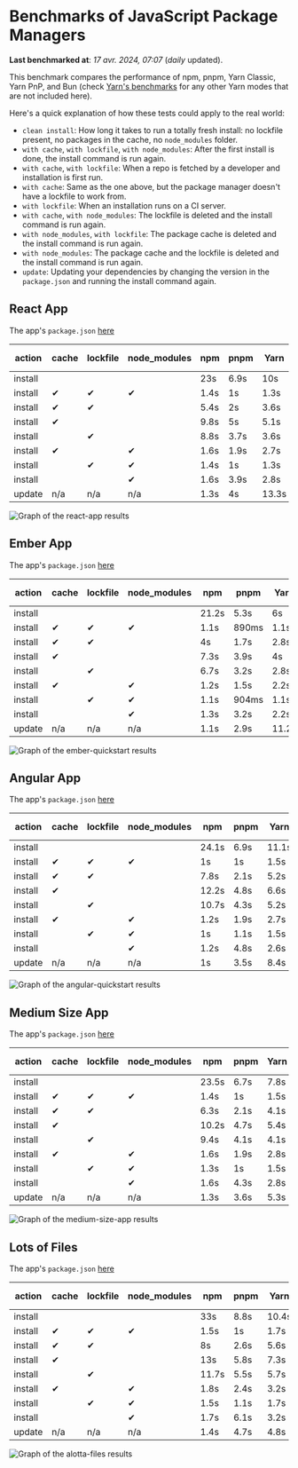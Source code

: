 # Benchmarks of JavaScript Package Managers

**Last benchmarked at**: _17 avr. 2024, 07:07_ (_daily_ updated).

This benchmark compares the performance of npm, pnpm, Yarn Classic, Yarn PnP, and Bun (check [Yarn's benchmarks](https://yarnpkg.com/benchmarks) for any other Yarn modes that are not included here).

Here's a quick explanation of how these tests could apply to the real world:

- `clean install`: How long it takes to run a totally fresh install: no lockfile present, no packages in the cache, no `node_modules` folder.
- `with cache`, `with lockfile`, `with node_modules`: After the first install is done, the install command is run again.
- `with cache`, `with lockfile`: When a repo is fetched by a developer and installation is first run.
- `with cache`: Same as the one above, but the package manager doesn't have a lockfile to work from.
- `with lockfile`: When an installation runs on a CI server.
- `with cache`, `with node_modules`: The lockfile is deleted and the install command is run again.
- `with node_modules`, `with lockfile`: The package cache is deleted and the install command is run again.
- `with node_modules`: The package cache and the lockfile is deleted and the install command is run again.
- `update`: Updating your dependencies by changing the version in the `package.json` and running the install command again.

## React App

The app's `package.json` [here](./fixtures/react-app/package.json)

| action  | cache | lockfile | node_modules| npm | pnpm | Yarn | Yarn PnP | Bun |
| ---     | ---   | ---      | ---         | --- | ---  | ---  | ---      | --- |
| install |       |          |             | 23s | 6.9s | 10s | 2.8s | 1.5s |
| install | ✔     | ✔        | ✔           | 1.4s | 1s | 1.3s | n/a | 33ms |
| install | ✔     | ✔        |             | 5.4s | 2s | 3.6s | 1s | 432ms |
| install | ✔     |          |             | 9.8s | 5s | 5.1s | 2.5s | 491ms |
| install |       | ✔        |             | 8.8s | 3.7s | 3.6s | 1s | 397ms |
| install | ✔     |          | ✔           | 1.6s | 1.9s | 2.7s | n/a | 50ms |
| install |       | ✔        | ✔           | 1.4s | 1s | 1.3s | n/a | 32ms |
| install |       |          | ✔           | 1.6s | 3.9s | 2.8s | n/a | 46ms |
| update  | n/a | n/a | n/a | 1.3s | 4s | 13.3s | 3.3s | 32ms |

<img alt="Graph of the react-app results" src="results/img/react-app.svg" />

## Ember App

The app's `package.json` [here](./fixtures/ember-quickstart/package.json)

| action  | cache | lockfile | node_modules| npm | pnpm | Yarn | Yarn PnP | Bun |
| ---     | ---   | ---      | ---         | --- | ---  | ---  | ---      | --- |
| install |       |          |             | 21.2s | 5.3s | 6s | 2.4s | 1.5s |
| install | ✔     | ✔        | ✔           | 1.1s | 890ms | 1.1s | n/a | 26ms |
| install | ✔     | ✔        |             | 4s | 1.7s | 2.8s | 969ms | 340ms |
| install | ✔     |          |             | 7.3s | 3.9s | 4s | 2s | 359ms |
| install |       | ✔        |             | 6.7s | 3.2s | 2.8s | 959ms | 308ms |
| install | ✔     |          | ✔           | 1.2s | 1.5s | 2.2s | n/a | 39ms |
| install |       | ✔        | ✔           | 1.1s | 904ms | 1.1s | n/a | 24ms |
| install |       |          | ✔           | 1.3s | 3.2s | 2.2s | n/a | 37ms |
| update  | n/a | n/a | n/a | 1.1s | 2.9s | 11.2s | 3.5s | 26ms |

<img alt="Graph of the ember-quickstart results" src="results/img/ember-quickstart.svg" />

## Angular App

The app's `package.json` [here](./fixtures/angular-quickstart/package.json)

| action  | cache | lockfile | node_modules| npm | pnpm | Yarn | Yarn PnP | Bun |
| ---     | ---   | ---      | ---         | --- | ---  | ---  | ---      | --- |
| install |       |          |             | 24.1s | 6.9s | 11.1s | 2.9s | 2s |
| install | ✔     | ✔        | ✔           | 1s | 1s | 1.5s | n/a | 26ms |
| install | ✔     | ✔        |             | 7.8s | 2.1s | 5.2s | 1.3s | 808ms |
| install | ✔     |          |             | 12.2s | 4.8s | 6.6s | 2.4s | 769ms |
| install |       | ✔        |             | 10.7s | 4.3s | 5.2s | 1.3s | 726ms |
| install | ✔     |          | ✔           | 1.2s | 1.9s | 2.7s | n/a | 42ms |
| install |       | ✔        | ✔           | 1s | 1.1s | 1.5s | n/a | 23ms |
| install |       |          | ✔           | 1.2s | 4.8s | 2.6s | n/a | 38ms |
| update  | n/a | n/a | n/a | 1s | 3.5s | 8.4s | 2.6s | 26ms |

<img alt="Graph of the angular-quickstart results" src="results/img/angular-quickstart.svg" />

## Medium Size App

The app's `package.json` [here](./fixtures/medium-size-app/package.json)

| action  | cache | lockfile | node_modules| npm | pnpm | Yarn | Yarn PnP | Bun |
| ---     | ---   | ---      | ---         | --- | ---  | ---  | ---      | --- |
| install |       |          |             | 23.5s | 6.7s | 7.8s | 3s | 2.2s |
| install | ✔     | ✔        | ✔           | 1.4s | 1s | 1.5s | n/a | 29ms |
| install | ✔     | ✔        |             | 6.3s | 2.1s | 4.1s | 1.2s | 513ms |
| install | ✔     |          |             | 10.2s | 4.7s | 5.4s | 2.5s | 471ms |
| install |       | ✔        |             | 9.4s | 4.1s | 4.1s | 1.2s | 473ms |
| install | ✔     |          | ✔           | 1.6s | 1.9s | 2.8s | n/a | 44ms |
| install |       | ✔        | ✔           | 1.3s | 1s | 1.5s | n/a | 27ms |
| install |       |          | ✔           | 1.6s | 4.3s | 2.8s | n/a | 42ms |
| update  | n/a | n/a | n/a | 1.3s | 3.6s | 5.3s | 2.4s | 38ms |

<img alt="Graph of the medium-size-app results" src="results/img/medium-size-app.svg" />

## Lots of Files

The app's `package.json` [here](./fixtures/alotta-files/package.json)

| action  | cache | lockfile | node_modules| npm | pnpm | Yarn | Yarn PnP | Bun |
| ---     | ---   | ---      | ---         | --- | ---  | ---  | ---      | --- |
| install |       |          |             | 33s | 8.8s | 10.4s | 3.5s | 2.5s |
| install | ✔     | ✔        | ✔           | 1.5s | 1s | 1.7s | n/a | 40ms |
| install | ✔     | ✔        |             | 8s | 2.6s | 5.6s | 1.4s | 667ms |
| install | ✔     |          |             | 13s | 5.8s | 7.3s | 2.9s | 679ms |
| install |       | ✔        |             | 11.7s | 5.5s | 5.7s | 1.4s | 660ms |
| install | ✔     |          | ✔           | 1.8s | 2.4s | 3.2s | n/a | 58ms |
| install |       | ✔        | ✔           | 1.5s | 1.1s | 1.7s | n/a | 36ms |
| install |       |          | ✔           | 1.7s | 6.1s | 3.2s | n/a | 54ms |
| update  | n/a | n/a | n/a | 1.4s | 4.7s | 4.8s | 3s | 88ms |

<img alt="Graph of the alotta-files results" src="results/img/alotta-files.svg" />